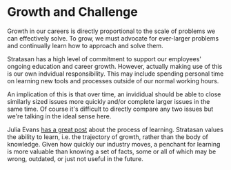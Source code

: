 # Growth and Challenge

Growth in our careers is directly proportional to the scale of problems
we can effectively solve. To grow, we must advocate for ever-larger problems
and continually learn how to approach and solve them.

Stratasan has a high level of commitment to support our employees' ongoing
education and career growth. However, actually making use of this is our own
indvidual responsibility. This may include spending personal time on learning
new tools and processes outside of our normal working hours.

An implication of this is that over time, an invididual should be able to close
similarly sized issues more quickly and/or complete larger issues in the same
time. Of course it's difficult to directly compare any two issues but we're
talking in the ideal sense here.

Julia Evans [has a great post](https://jvns.ca/blog/2018/09/01/learning-skills-you-can-practice/)
about the process of learning. Stratasan values the ability to learn,
i.e. the trajectory of growth, rather than the body of knowledge. Given how
quickly our industry moves, a penchant for learning is more valuable than knowing
a set of facts, some or all of which may be wrong, outdated, or just not useful
in the future.
